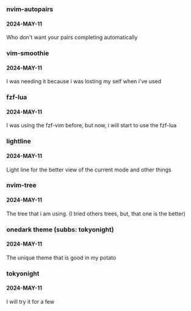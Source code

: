 ### nvim-autopairs
#### 2024-MAY-11
Who don't want your pairs completing automatically


### vim-smoothie
#### 2024-MAY-11
I was needing it because i was losting my self when i've used <C-d> <C-u>


### fzf-lua
#### 2024-MAY-11
I was using the fzf-vim before, but now, i will start to use the fzf-lua


### lightline
#### 2024-MAY-11
Light line for the better view of the current mode and other things


### nvim-tree
#### 2024-MAY-11
The tree that i am using. (I tried others trees, but, that one is the better)


### onedark theme (subbs: tokyonight)
#### 2024-MAY-11
The unique theme that is good in my potato


### tokyonight
#### 2024-MAY-11
I will try it for a few


